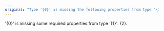 ```yaml
---
original: "Type '{0}' is missing the following properties from type '{1}': {2}"
---
```


'{0}' is missing some required properties from type '{1}': {2}.
